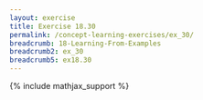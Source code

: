 ```yaml
---
layout: exercise
title: Exercise 18.30
permalink: /concept-learning-exercises/ex_30/
breadcrumb: 18-Learning-From-Examples
breadcrumb2: ex_30
breadcrumb5: ex18.30
---
```


{% include mathjax_support %}

